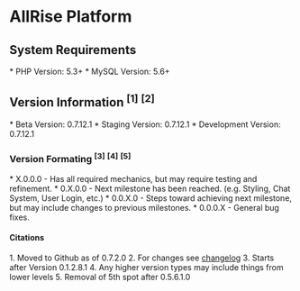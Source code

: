 <h1>AllRise Platform</h1>

<h2>System Requirements</h2>
* PHP Version: 5.3+
* MySQL Version: 5.6+

<h2>Version Information <sup>[1]</sup> <sup>[2]</sup></h2>
* Beta Version: 0.7.12.1
* Staging Version: 0.7.12.1
* Development Version: 0.7.12.1

<h3>Version Formating <sup>[3]</sup> <sup>[4]</sup> <sup>[5]</sup></h3>
* X.0.0.0 - Has all required mechanics, but may require testing and refinement.
* 0.X.0.0 - Next milestone has been reached. (e.g. Styling, Chat System, User Login, etc.)
* 0.0.X.0 - Steps toward achieving next milestone, but may include changes to previous milestones.
* 0.0.0.X - General bug fixes.

<h4>Citations</h4>
1. Moved to Github as of 0.7.2.0
2. For changes see <a href="https://github.com/AllinWebPro/allRise/blob/development/CHANGELOG.md">changelog</a>
3. Starts after Version 0.1.2.8.1
4. Any higher version types may include things from lower levels
5. Removal of 5th spot after 0.5.6.1.0